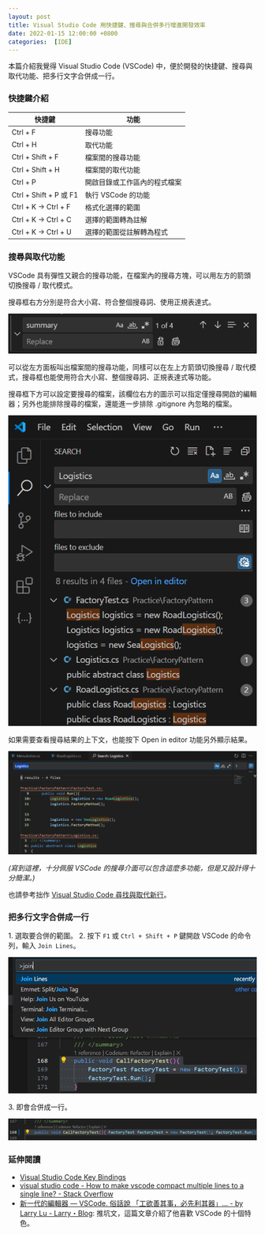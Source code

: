 ```yaml
---
layout: post
title: Visual Studio Code 用快捷鍵、搜尋與合併多行增進開發效率
date: 2022-01-15 12:00:00 +0800
categories:  [IDE]
--- 
```


本篇介紹我覺得 Visual Studio Code (VSCode) 中，便於開發的快捷鍵、搜尋與取代功能、把多行文字合併成一行。

### 快捷鍵介紹

| 快捷鍵 | 功能 |
| --- | --- |
| Ctrl + F | 搜尋功能 |
| Ctrl + H | 取代功能 |
| Ctrl + Shift + F | 檔案間的搜尋功能 |
| Ctrl + Shift + H | 檔案間的取代功能 |
| Ctrl + P | 開啟目錄或工作區內的程式檔案 |
| Ctrl + Shift + P 或 F1 | 執行 VSCode 的功能 |
| Ctrl + K -> Ctrl + F | 格式化選擇的範圍 |
| Ctrl + K -> Ctrl + C | 選擇的範圍轉為註解 |
| Ctrl + K -> Ctrl + U | 選擇的範圍從註解轉為程式 |

### 搜尋與取代功能

VSCode 具有彈性又親合的搜尋功能，在檔案內的搜尋方塊，可以用左方的箭頭切換搜尋 / 取代模式。

搜尋框右方分別是符合大小寫、符合整個搜尋詞、使用正規表達式。

![檔案內搜尋、取代方塊](/assets/imgs/2022-01-15/replace.png)

可以從左方面板叫出檔案間的搜尋功能，同樣可以在左上方箭頭切換搜尋 / 取代模式，搜尋框也能使用符合大小寫、整個搜尋詞、正規表達式等功能。

搜尋框下方可以設定要搜尋的檔案，該欄位右方的圖示可以指定僅搜尋開啟的編輯器；另外也能排除搜尋的檔案，還能進一步排除 .gitignore 內忽略的檔案。

![檔案間搜尋、取代面板](/assets/imgs/2022-01-15/replace_in_files.png)

如果需要查看搜尋結果的上下文，也能按下 Open in editor 功能另外顯示結果。

![查看搜尋結果的上下文](/assets/imgs/2022-01-15/open_in_editor.png)

*(寫到這裡，十分佩服 VSCode 的搜尋介面可以包含這麼多功能，但是又設計得十分簡潔。)*

也請參考拙作 [Visual Studio Code 尋找與取代新行](/Visual_Studio_Code_Newline/)。

### 把多行文字合併成一行

1\. 選取要合併的範圍。
2\. 按下 `F1` 或 `Ctrl + Shift + P` 鍵開啟 VSCode 的命令列，輸入 `Join Lines`。

![Join Lines](/assets/imgs/2022-01-15/join_lines.png)

3\. 即會合併成一行。

![合併為一行](/assets/imgs/2022-01-15/oneline.png)

### 延伸閱讀

- [Visual Studio Code Key Bindings](https://code.visualstudio.com/docs/getstarted/keybindings)
- [visual studio code - How to make vscode compact multiple lines to a single line? - Stack Overflow](https://stackoverflow.com/questions/45204617/how-to-make-vscode-compact-multiple-lines-to-a-single-line)
- [新一代的編輯器 — VSCode. 俗話說 「工欲善其事，必先利其器」… - by Larry Lu - Larry・Blog](https://larrylu.blog/vscode-1b6f24e082ba): 推坑文，這篇文章介紹了他喜歡 VSCode 的十個特色。